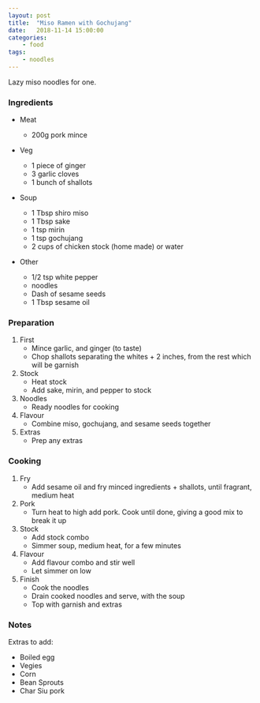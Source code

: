```yaml
---
layout: post
title:	"Miso Ramen with Gochujang"
date:	2018-11-14 15:00:00
categories:
    - food
tags:
    - noodles
---
```


Lazy miso noodles for one.

### Ingredients

* Meat
    * 200g pork mince

* Veg
    * 1 piece of ginger
    * 3 garlic cloves
    * 1 bunch of shallots

* Soup
    * 1 Tbsp shiro miso
    * 1 Tbsp sake
    * 1 tsp mirin
    * 1 tsp gochujang
    * 2 cups of chicken stock (home made) or water

* Other
    * 1/2 tsp white pepper
    * noodles
    * Dash of sesame seeds
    * 1 Tbsp sesame oil

### Preparation

1. First
    * Mince garlic, and ginger (to taste)
    * Chop shallots separating the whites + 2 inches, from the rest which will be garnish
1. Stock
    * Heat stock
    * Add sake, mirin, and pepper to stock
1. Noodles
    * Ready noodles for cooking
1. Flavour
    * Combine miso, gochujang, and sesame seeds together
1. Extras
    * Prep any extras

### Cooking

1. Fry
    * Add sesame oil and fry minced ingredients + shallots, until fragrant, medium heat
1. Pork
    * Turn heat to high add pork. Cook until done, giving a good mix to break it up
1. Stock
    * Add stock combo
    * Simmer soup, medium heat, for a few minutes
1. Flavour
    * Add flavour combo and stir well
    * Let simmer on low
1. Finish
    * Cook the noodles
    * Drain cooked noodles and serve, with the soup
    * Top with garnish and extras

### Notes

Extras to add:
* Boiled egg
* Vegies
* Corn
* Bean Sprouts
* Char Siu pork
